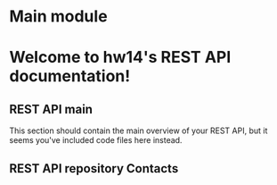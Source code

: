 # Main module

[//]: # (::: src.main)

[//]: # (    handler: python)

[//]: # (    rendering:)

[//]: # (      show_root_heading: true)

[//]: # (      show_source: false)

# Welcome to hw14's REST API documentation!

## REST API main

This section should contain the main overview of your REST API, but it seems you've included code files here instead.

## REST API repository Contacts


